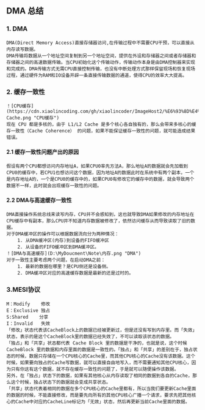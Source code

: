 ## DMA 总结

### 1. DMA

	DMA(Direct Memory Access)直接存储器访问,在传输过程中不需要CPU干预，可以直接从内存读写数据。
	DMA传输将数据从一个地址空间复制到另一个地址空间，提供在外设和存储器之间或者存储器和存储器之间的高速数据传输。当CPU初始化这个传输动作，传输动作本身是由DMA控制器来实现和完成的。DMA传输方式无需CPU直接控制传输，也没有中断处理方式那样保留现场和恢复现场过程，通过硬件为RAM和IO设备开辟一条直接传输数据的通道，使得CPU的效率大大提高。

### 2. 缓存一致性

	！[CPU缓存](https://cdn.xiaolincoding.com/gh/xiaolincoder/ImageHost2/%E6%93%8D%E4%BD%9C%E7%B3%BB%E7%BB%9F/%E5%AD%98%E5%82%A8%E7%BB%93%E6%9E%84/CPU-Cache.png "CPU缓存")
	现在 CPU 都是多核的，由于 L1/L2 Cache 是多个核心各自独有的，那么会带来多核心的缓存一致性（Cache Coherence） 的问题，如果不能保证缓存一致性的问题，就可能造成结果错误。

#### 2.1 缓存一致性问题产出的原因
	假设有两个CPU都想访问内存地址A，如果CPU0率先方法A，那么地址A的数据就会先加载到CPU0的缓存中，若CPU1也想访问这个数据，因为地址A的数据此时在系统中有两个副本，一个是内存地址A的，一个是CPU0的缓存中的，如果CPU0有修改它的缓存中的数据，就会导致两个数据不一样，此时就会出现缓存一致性的问题。
#### 2.2 DMA与高速缓存一致性
	DMA直接操作系统总线来读写内存，CPU并不会感知到，这也就导致DMA如果修改的内存地址在CPU缓存中有副本，那么CPU并不知道内存数据被修改了，依然访问缓存从而导致读取了旧的数据。
	对于DMA缓冲区的操作可以根据数据流向分为两种情况：
		1. 从DMA缓冲区(内存)到设备的FIFO缓冲区
		2. 从设备的FIFO缓冲区到DMA缓冲区。
	！[DMA与高速缓存](D:\MyDoucment\Note\内存.png "DMA")
	对于一致性主要考虑两个问题，在启动DMA之前：
		1. 最新的数据在哪里？是CPU侧还是设备侧。
		2. DMA缓冲区对应的高速缓存数据是最新的还是过时的。
	
### 3.MESI协议
	M：Modify	修改
	E：Exclusive	独占
	S:Shared	分享
	I：Invalid	失效
	「修改」状态代表该CacheBlock上的数据已经被更新过，但是还没有写到内存里。而「失效」状态，表示的是这个CacheBlock里的数据已经失效了，不可以读取该状态的数据。
	「独占」和「共享」状态都代表 Cache Block 里的数据是干净的，也就是说，这个时候CacheBlock 里的数据和内存里面的数据是一致性的。「独占」和「共享」的差别在于，独占状态的时候，数据只存储在一个CPU核心的Cache里，而其他CPU核心的Cache没有该数据。这个时候，如果要向独占的Cache写数据，就可以直接自由地写入，而不需要通知其他CPU核心，因为只有你这有这个数据，就不存在缓存一致性的问题了，于是就可以随便操作该数据。
	另外，在「独占」状态下的数据，如果有其他核心从内存读取了相同的数据到各自的Cache，那么这个时候，独占状态下的数据就会变成共享状态。
	「共享」状态代表着相同的数据在多个CPU核心的Cache里都有，所以当我们要更新Cache里面的数据的时候，不能直接修改，而是要先向所有的其他CPU核心广播一个请求，要求先把其他核心的Cache中对应的CacheLine标记为「无效」状态，然后再更新当前Cache里面的数据。
